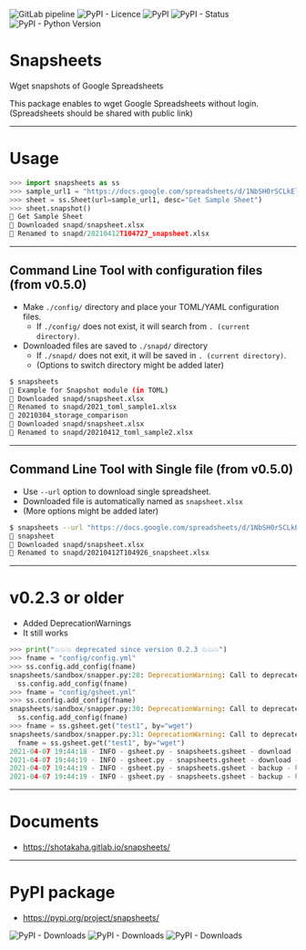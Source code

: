 ![GitLab pipeline](https://img.shields.io/gitlab/pipeline/shotakaha/snapsheets?style=for-the-badge)
![PyPI - Licence](https://img.shields.io/pypi/l/snapsheets?style=for-the-badge)
![PyPI](https://img.shields.io/pypi/v/snapsheets?style=for-the-badge)
![PyPI - Status](https://img.shields.io/pypi/status/snapsheets?style=for-the-badge)
![PyPI - Python Version](https://img.shields.io/pypi/pyversions/snapsheets?style=for-the-badge)


# Snapsheets

Wget snapshots of Google Spreadsheets

This package enables to wget Google Spreadsheets without login.
(Spreadsheets should be shared with public link)


---

# Usage

```python
>>> import snapsheets as ss
>>> sample_url1 = "https://docs.google.com/spreadsheets/d/1NbSH0rSCLkElG4UcNVuIhmg5EfjAk3t8TxiBERf6kBM/edit#gid=0"
>>> sheet = ss.Sheet(url=sample_url1, desc="Get Sample Sheet")
>>> sheet.snapshot()
📣 Get Sample Sheet
🤖 Downloaded snapd/snapsheet.xlsx
🚀 Renamed to snapd/20210412T104727_snapsheet.xlsx
```

---
## Command Line Tool with configuration files (from v0.5.0)

- Make ``./config/`` directory and place your TOML/YAML configuration files.
  - If ``./config/`` does not exist, it will search from ``. (current directory)``.
- Downloaded files are saved to ``./snapd/`` directory
  - If ``./snapd/`` does not exit, it will be saved in ``. (current directory)``.
  - (Options to switch directory might be added later)

```bash
$ snapsheets
📣 Example for Snapshot module (in TOML)
🤖 Downloaded snapd/snapsheet.xlsx
🚀 Renamed to snapd/2021_toml_sample1.xlsx
📣 20210304_storage_comparison
🤖 Downloaded snapd/snapsheet.xlsx
🚀 Renamed to snapd/20210412_toml_sample2.xlsx
```

---

## Command Line Tool with Single file (from v0.5.0)

- Use ``--url`` option to download single spreadsheet.
- Downloaded file is automatically named as ``snapsheet.xlsx``
- (More options might be added later)

```bash
$ snapsheets --url "https://docs.google.com/spreadsheets/d/1NbSH0rSCLkElG4UcNVuIhmg5EfjAk3t8TxiBERf6kBM/edit#gid=0"
📣 snapsheet
🤖 Downloaded snapd/snapsheet.xlsx
🚀 Renamed to snapd/20210412T104926_snapsheet.xlsx
```

---

# v0.2.3 or older

- Added DeprecationWarnings
- It still works

```python
>>> print("💥💥💥 deprecated since version 0.2.3 💥💥💥")
>>> fname = "config/config.yml"
>>> ss.config.add_config(fname)
snapsheets/sandbox/snapper.py:28: DeprecationWarning: Call to deprecated function (or staticmethod) add_config. (Will be removed.) -- Deprecated since version 0.2.3.
  ss.config.add_config(fname)
>>> fname = "config/gsheet.yml"
>>> ss.config.add_config(fname)
snapsheets/sandbox/snapper.py:30: DeprecationWarning: Call to deprecated function (or staticmethod) add_config. (Will be removed.) -- Deprecated since version 0.2.3.
  ss.config.add_config(fname)
>>> fname = ss.gsheet.get("test1", by="wget")
snapsheets/sandbox/snapper.py:31: DeprecationWarning: Call to deprecated function (or staticmethod) get. (Will be removed) -- Deprecated since version 0.3.0.
  fname = ss.gsheet.get("test1", by="wget")
2021-04-07 19:44:18 - INFO - gsheet.py - snapsheets.gsheet - download - ダウンロードするよ : test1
2021-04-07 19:44:19 - INFO - gsheet.py - snapsheets.gsheet - download - ダウンロードしたよ : snapd/test_sheet.xlsx
2021-04-07 19:44:19 - INFO - gsheet.py - snapsheets.gsheet - backup - 移動するよ : test_sheet.xlsx
2021-04-07 19:44:19 - INFO - gsheet.py - snapsheets.gsheet - backup - 移動したよ : 2021_test_sheet.xlsx
```

---


# Documents

- https://shotakaha.gitlab.io/snapsheets/

---

# PyPI package

- https://pypi.org/project/snapsheets/

![PyPI - Downloads](https://img.shields.io/pypi/dd/snapsheets?style=for-the-badge)
![PyPI - Downloads](https://img.shields.io/pypi/dw/snapsheets?style=for-the-badge)
![PyPI - Downloads](https://img.shields.io/pypi/dm/snapsheets?style=for-the-badge)
